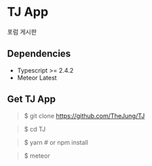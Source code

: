 # TJ App
포럼 게시판

## Dependencies

 * Typescript >= 2.4.2
 * Meteor Latest

## Get TJ App

 > $ git clone https://github.com/TheJung/TJ
 
 > $ cd TJ
 
 > $ yarn # or npm install
 
 > $ meteor

